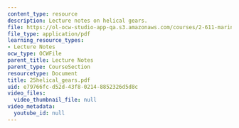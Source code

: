 ```yaml
---
content_type: resource
description: Lecture notes on helical gears.
file: https://ol-ocw-studio-app-qa.s3.amazonaws.com/courses/2-611-marine-power-and-propulsion-fall-2006/e79766fcd52d43f802148852326d5d8c_25helical_gears.pdf
file_type: application/pdf
learning_resource_types:
- Lecture Notes
ocw_type: OCWFile
parent_title: Lecture Notes
parent_type: CourseSection
resourcetype: Document
title: 25helical_gears.pdf
uid: e79766fc-d52d-43f8-0214-8852326d5d8c
video_files:
  video_thumbnail_file: null
video_metadata:
  youtube_id: null
---
```

